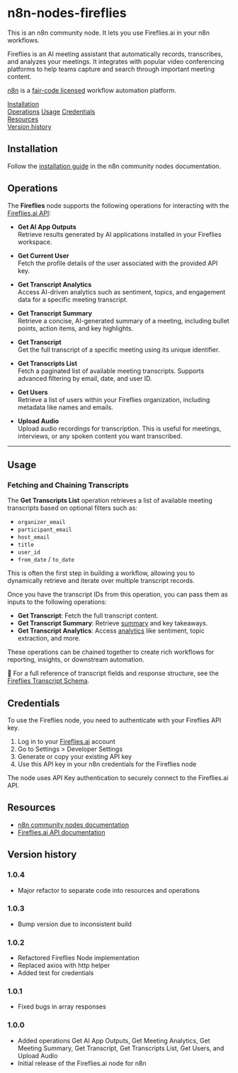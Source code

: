 # n8n-nodes-fireflies

This is an n8n community node. It lets you use Fireflies.ai in your n8n workflows.

Fireflies is an AI meeting assistant that automatically records, transcribes, and analyzes your meetings. It integrates with popular video conferencing platforms to help teams capture and search through important meeting content.

[n8n](https://n8n.io/) is a [fair-code licensed](https://docs.n8n.io/reference/license/) workflow automation platform.

[Installation](#installation)  
[Operations](#operations)
[Usage](#usage)
[Credentials](#credentials)  
[Resources](#resources)  
[Version history](#version-history)

## Installation

Follow the [installation guide](https://docs.n8n.io/integrations/community-nodes/installation/) in the n8n community nodes documentation.

## Operations

The **Fireflies** node supports the following operations for interacting with the [Fireflies.ai API](https://docs.fireflies.ai):

- **Get AI App Outputs**  
  Retrieve results generated by AI applications installed in your Fireflies workspace.

- **Get Current User**  
  Fetch the profile details of the user associated with the provided API key.

- **Get Transcript Analytics**  
  Access AI-driven analytics such as sentiment, topics, and engagement data for a specific meeting transcript.

- **Get Transcript Summary**  
  Retrieve a concise, AI-generated summary of a meeting, including bullet points, action items, and key highlights.

- **Get Transcript**  
  Get the full transcript of a specific meeting using its unique identifier.

- **Get Transcripts List**  
  Fetch a paginated list of available meeting transcripts. Supports advanced filtering by email, date, and user ID.

- **Get Users**  
  Retrieve a list of users within your Fireflies organization, including metadata like names and emails.

- **Upload Audio**  
  Upload audio recordings for transcription. This is useful for meetings, interviews, or any spoken content you want transcribed.

---

## Usage

### Fetching and Chaining Transcripts

The **Get Transcripts List** operation retrieves a list of available meeting transcripts based on optional filters such as:

- `organizer_email`
- `participant_email`
- `host_email`
- `title`
- `user_id`
- `from_date` / `to_date`

This is often the first step in building a workflow, allowing you to dynamically retrieve and iterate over multiple transcript records.

Once you have the transcript IDs from this operation, you can pass them as inputs to the following operations:

- **Get Transcript**: Fetch the full transcript content.
- **Get Transcript Summary**: Retrieve [summary](https://docs.fireflies.ai/schema/summary) and key takeaways.
- **Get Transcript Analytics**: Access [analytics](https://docs.fireflies.ai/schema/analytics) like sentiment, topic extraction, and more.

These operations can be chained together to create rich workflows for reporting, insights, or downstream automation.

📘 For a full reference of transcript fields and response structure, see the [Fireflies Transcript Schema](https://docs.fireflies.ai/schema/transcript).

## Credentials

To use the Fireflies node, you need to authenticate with your Fireflies API key.

1. Log in to your [Fireflies.ai](https://fireflies.ai) account
2. Go to Settings > Developer Settings
3. Generate or copy your existing API key
4. Use this API key in your n8n credentials for the Fireflies node

The node uses API Key authentication to securely connect to the Fireflies.ai API.

## Resources

- [n8n community nodes documentation](https://docs.n8n.io/integrations/community-nodes/)
- [Fireflies.ai API documentation](https://docs.fireflies.ai)

## Version history

### 1.0.4

- Major refactor to separate code into resources and operations

### 1.0.3

- Bump version due to inconsistent build

### 1.0.2

- Refactored Fireflies Node implementation
- Replaced axios with http helper
- Added test for credentials

### 1.0.1

- Fixed bugs in array responses

### 1.0.0

- Added operations Get AI App Outputs, Get Meeting Analytics, Get Meeting Summary, Get Transcript, Get Transcripts List, Get Users, and Upload Audio
- Initial release of the Fireflies.ai node for n8n
